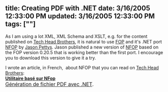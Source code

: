 title: Creating PDF with .NET
date: 3/16/2005 12:33:00 PM
updated: 3/16/2005 12:33:00 PM
tags: [""]
---



As I am using a lot XML, XML Schema and XSLT, e.g. for the content published 
on [Tech Head Brothers](http://www.techheadbrothers.com), it is 
natural to use [FOP](http://xml.apache.org/fop/) and it's .NET port 
[NFOP](http://nfop.sourceforge.net/) by [Jason Pettys](mailto:nfop@pettysconsulting.com). Jason published a new 
version of [NFOP](http://sourceforge.net/project/showfiles.php?group_id=65558&package_id=63045&release_id=311452) 
based on the FOP version 0.20.5 that is working better than the first port. I 
encourage you to download this version to give it a try.

I wrote an article, in French,  about NFOP that you can read on [Tech Head Brothers](http://www.techheadbrothers.com):  
**[Utilitaire 
basé sur NFop  
](http://www.techheadbrothers.com/DesktopDefault.aspx?tabindex=1&tabid=7&AId=20)**<span><font size="+0">[Génération 
de fichier PDF avec .NET](http://www.techheadbrothers.com/DesktopDefault.aspx?tabindex=1&tabid=7&AId=20).</font></span>
